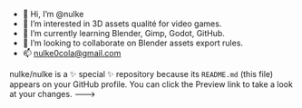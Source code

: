 - 👋 Hi, I’m @nulke
- 👀 I’m interested in 3D assets qualité for video games.
- 🌱 I’m currently learning Blender, Gimp, Godot, GitHub.
- 💞️ I’m looking to collaborate on Blender assets export rules.
- 📫 nulke0cola@gmail.com

nulke/nulke is a ✨ special ✨ repository because its `README.md` (this file) appears on your GitHub profile.
You can click the Preview link to take a look at your changes.
--->
